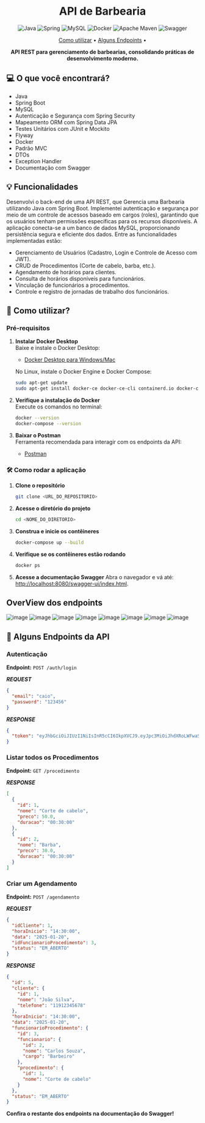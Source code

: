 [JAVA_BADGE]: https://img.shields.io/badge/java-%23ED8B00.svg?style=for-the-badge&logo=openjdk&logoColor=white
[SPRING_BADGE]: https://img.shields.io/badge/spring-%236DB33F.svg?style=for-the-badge&logo=spring&logoColor=white
[MYSQL_BADGE]: https://img.shields.io/badge/mysql-4479A1.svg?style=for-the-badge&logo=mysql&logoColor=white
[DOCKER_BADGE]: https://img.shields.io/badge/docker-%230db7ed.svg?style=for-the-badge&logo=docker&logoColor=white
[APACHE_MAVEN_BADGE]: https://img.shields.io/badge/Apache%20Maven-C71A36?style=for-the-badge&logo=Apache%20Maven&logoColor=white
[SWAGGER_BADGE]: https://img.shields.io/badge/-Swagger-%23Clojure?style=for-the-badge&logo=swagger&logoColor=white

<h1 align="center" style="font-weight: bold;">API de Barbearia</h1>

<div style="text-align: center;">

  ![Java][JAVA_BADGE]
  ![Spring][SPRING_BADGE]
  ![MySQL][MYSQL_BADGE]
  ![Docker][DOCKER_BADGE]
  ![Apache Maven][APACHE_MAVEN_BADGE]
  ![Swagger][SWAGGER_BADGE]

</div>
<p align="center">
  <a href="#started">Como utilizar</a> • 
  <a href="#routes">Alguns Endpoints</a> •
</p>

<p align="center">
  <b>API REST para gerenciamento de barbearias, consolidando práticas de desenvolvimento moderno.</b>
</p>

<h2>💻 O que você encontrará?</h2>
 
* Java
* Spring Boot
* MySQL
* Autenticação e Segurança com Spring Security  
* Mapeamento ORM com Spring Data JPA  
* Testes Unitários com JUnit e Mockito
* Flyway  
* Docker  
* Padrão MVC
* DTOs
* Exception Handler
* Documentação com Swagger

<h2>💡 Funcionalidades</h2>

Desenvolvi o back-end de uma API REST, que Gerencia uma Barbearia utilizando Java com Spring Boot. 
Implementei autenticação e segurança por meio de um controle de acessos baseado em cargos (roles), 
garantindo que os usuários tenham permissões específicas para os recursos disponíveis. 
A aplicação conecta-se a um banco de dados MySQL, proporcionando persistência segura e eficiente dos dados. 
Entre as funcionalidades implementadas estão:

* Gerenciamento de Usuários (Cadastro, Login e Controle de Acesso com JWT).
* CRUD de Procedimentos (Corte de cabelo, barba, etc.).
* Agendamento de horários para clientes.
* Consulta de horários disponíveis para funcionários.
* Vinculação de funcionários a procedimentos.
* Controle e registro de jornadas de trabalho dos funcionários.

<h2 id="started">🚀 Como utilizar?</h2>

### Pré-requisitos

1. **Instalar Docker Desktop**  
   Baixe e instale o Docker Desktop:  

   - [Docker Desktop para Windows/Mac](https://www.docker.com/products/docker-desktop)

   No Linux, instale o Docker Engine e Docker Compose:
   ```bash
   sudo apt-get update
   sudo apt-get install docker-ce docker-ce-cli containerd.io docker-compose-plugin
   ```

2. **Verifique a instalação do Docker**  
   Execute os comandos no terminal:
   ```bash
   docker --version
   docker-compose --version
   ```

3. **Baixar o Postman**  
   Ferramenta recomendada para interagir com os endpoints da API:
   - [Postman](https://www.postman.com/downloads/)

### 🛠️ Como rodar a aplicação

1. **Clone o repositório**
   ```bash
   git clone <URL_DO_REPOSITORIO>
   ```
2. **Acesse o diretório do projeto**
   ```bash
   cd <NOME_DO_DIRETORIO>
   ```
3. **Construa e inicie os contêineres**
   ```bash
   docker-compose up --build
   ```
4. **Verifique se os contêineres estão rodando**
   ```bash
   docker ps
   ```
5. **Acesse a documentação Swagger**
   Abra o navegador e vá até: [http://localhost:8080/swagger-ui/index.html](http://localhost:8080/swagger-ui/index.html).


<h2>OverView dos endpoints</h2>

![image](https://github.com/user-attachments/assets/08e6a2e4-648d-40fd-9ebe-b7e15c81106d)
![image](https://github.com/user-attachments/assets/cd2560ac-893f-46d8-be23-c90aa110e591)
![image](https://github.com/user-attachments/assets/ca6c4137-c850-4a99-928f-515aea86292c)
![image](https://github.com/user-attachments/assets/c9b26689-120f-4864-892d-4333eaa55df3)
![image](https://github.com/user-attachments/assets/6bbf709b-e2b8-476a-901c-da946532c0fc)
![image](https://github.com/user-attachments/assets/a398bcb6-e0d7-4862-83af-a57830dcf610)
![image](https://github.com/user-attachments/assets/1ae4211c-5c92-43c7-922c-660bb471857b)
![image](https://github.com/user-attachments/assets/7eacee57-85dc-4d0a-b5a0-deb1eb5b298b)

<h2 id="routes">📍 Alguns Endpoints da API</h2>

### Autenticação

**Endpoint:** `POST /auth/login`

***REQUEST***
```json
{
  "email": "caio",
  "password": "123456"
}
```

***RESPONSE***
```json
{
  "token": "eyJhbGciOiJIUzI1NiIsInR5cCI6IkpXVCJ9.eyJpc3MiOiJhdXRoLWFwaSIsInN1YiI6InVzdWFyaW8iLCJleHAiOjE3Mjc0MDUwMzd9.mIXYswRCpKSt-MmQ8C0n-OhGkAPSyOU7nyAkVOnmMWI"
}
```

### Listar todos os Procedimentos

**Endpoint:** `GET /procedimento`

***RESPONSE***
```json
[
  {
    "id": 1,
    "nome": "Corte de cabelo",
    "preco": 50.0,
    "duracao": "00:30:00"
  },
  {
    "id": 2,
    "nome": "Barba",
    "preco": 30.0,
    "duracao": "00:30:00"
  }
]
```

### Criar um Agendamento

**Endpoint:** `POST /agendamento`

***REQUEST***
```json
{
  "idCliente": 1,
  "horaInicio": "14:30:00",
  "data": "2025-01-20",
  "idFuncionarioProcedimento": 3,
  "status": "EM_ABERTO"
}
```

***RESPONSE***
```json
{
  "id": 5,
  "cliente": {
    "id": 1,
    "nome": "João Silva",
    "telefone": "11912345678"
  },
  "horaInicio": "14:30:00",
  "data": "2025-01-20",
  "funcionarioProcedimento": {
    "id": 3,
    "funcionario": {
      "id": 2,
      "nome": "Carlos Souza",
      "cargo": "Barbeiro"
    },
    "procedimento": {
      "id": 1,
      "nome": "Corte de cabelo"
    }
  },
  "status": "EM_ABERTO"
}
```

**Confira o restante dos endpoints na documentação do Swagger!**
